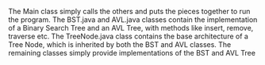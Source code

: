 The Main class simply calls the others and puts the pieces together to run the program. The BST.java and AVL.java classes contain the implementation of a Binary Search Tree and an AVL Tree, with methods like insert, remove, traverse etc.
The TreeNode.java class contains the base architecture of a Tree Node, which is inherited by both the BST and AVL classes.
The remaining classes simply provide implementations of the BST and AVL Tree
